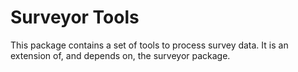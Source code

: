 # Surveyor Tools

This package contains a set of tools to process survey data.  It is an extension of, and depends on, the surveyor package.